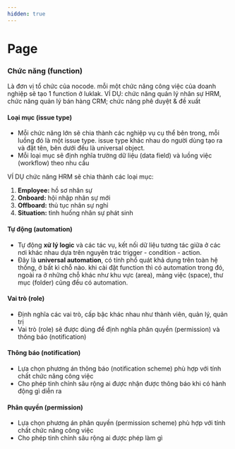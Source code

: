 ```yaml
---
hidden: true
---
```


# Page

### Chức năng (function)&#x20;

Là đơn vị tổ chức của nocode. mỗi một chức năng công việc của doanh nghiệp sẽ tạo 1 function ở luklak. VÍ DỤ: chức năng quản lý nhân sự HRM, chức năng quản lý bán hàng CRM; chức năng phê duyệt & đề xuất

#### Loại mục (issue type)

* Mỗi chức năng lớn sẽ chia thành các nghiệp vụ cụ thể bên trong, mỗi luồng đó là một issue type. issue type khác nhau do người dùng tạo ra và đặt tên, bên dưới đều là universal object.
* Mỗi loại mục sẽ định nghĩa trường dữ liệu (data field) và luồng việc (workflow) theo nhu cầu

VÍ DỤ chức năng HRM sẽ chia thành các loại mục:

1. **Employee:** hồ sơ nhân sự
2. **Onboard:** hội nhập nhân sự mới
3. **Offboard:** thủ tục nhân sự nghỉ
4. **Situation:** tình huống nhân sự phát sinh

#### &#x20;Tự động (automation)

* Tự động **xử lý logic** và các tác vụ, kết nối dữ liệu tương tác giữa ở các nơi khác nhau dựa trên nguyên trác trigger - condition - action.
* Đây là **universal automation**, có tính phổ quát khả dụng trên toàn hệ thống, ở bất kì chỗ nào. khi cài đặt function thì có automation trong đó, ngoài ra ở những chỗ khác như khu vực (area), mảng việc (space), thư mục (folder) cũng đều có automation.

#### &#x20;Vai trò (role)

* Định nghĩa các vai trò, cấp bậc khác nhau như thành viên, quản lý, quản trị
* Vai trò (role) sẽ được dùng để định nghĩa phân quyền (permission) và thông báo (notification)

#### &#x20;Thông báo (notification)

* Lựa chọn phương án thông báo (notification scheme) phù hợp với tính chất chức năng công việc
* Cho phép tinh chỉnh sâu rộng ai được nhận được thông báo khi có hành động gì diễn ra

#### &#x20;Phân quyền (permission)

* Lựa chọn phương án phân quyền (permission scheme) phù hợp với tính chất chức năng công việc
* Cho phép tinh chỉnh sâu rộng ai được phép làm gì
